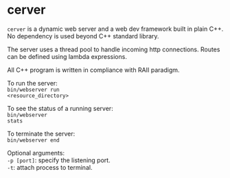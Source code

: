 # cerver

<code>cerver</code> is a dynamic web server and a web dev framework built in plain C++. No dependency is used beyond C++ standard library.

The server uses a thread pool to handle incoming http connections. Routes can be defined using lambda expressions.

All C++ program is written in compliance with RAII paradigm.

To run the server:<br>
<code>bin/webserver run <resource_directory></code>

To see the status of a running server:<br>
<code>bin/webserver stats</code>

To terminate the server:<br>
<code>bin/webserver end</code>

Optional arguments:<br>
<code>-p [port]</code>: specify the listening port.<br>
<code>-t</code>: attach process to terminal.<br>
